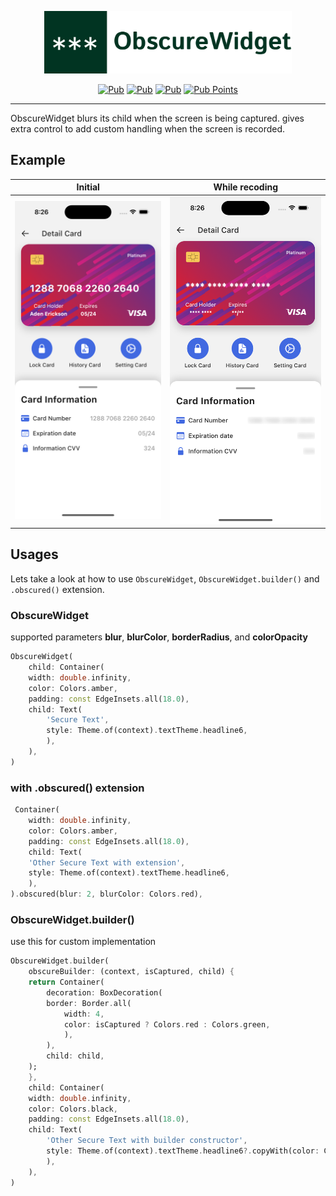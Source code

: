 <p align="center">
<img src="https://raw.githubusercontent.com/imSanjaySoni/ObscureWidget/main/screenshots/banner.png" height="100" alt="ObscureWidget Plugin" />
</p>

<p align="center">
    <a href="https://pub.dev/packages/obscure_widget"><img src="https://img.shields.io/pub/v/obscure_widget" alt="Pub"></a>
    <a href="https://pub.dev/packages/obscure_widget"><img src="https://img.shields.io/pub/likes/obscure_widget" alt="Pub"></a>
    <a href="https://pub.dev/packages/obscure_widget"><img src="https://img.shields.io/pub/popularity/obscure_widget" alt="Pub"></a>
    <a href="https://pub.dev/packages/obscure_widget"><img alt="Pub Points" src="https://img.shields.io/pub/points/obscure_widget"></a>

</p>

---

ObscureWidget blurs its child when the screen is being captured. gives extra control to add custom handling when the screen is recorded.

## Example

| Initial                                                                                                                             |                                                           While recoding                                                           |
| ----------------------------------------------------------------------------------------------------------------------------------- | :--------------------------------------------------------------------------------------------------------------------------------: |
| <img src="https://raw.githubusercontent.com/imSanjaySoni/ObscureWidget/main/screenshots/screenshot_01.png" alt="Demo"  width=320 /> | <img src="https://raw.githubusercontent.com/imSanjaySoni/ObscureWidget/main/screenshots/screenshot_02.png" alt="Demo" width=320 /> |

## Usages

Lets take a look at how to use `ObscureWidget`, `ObscureWidget.builder()` and `.obscured()` extension.

### ObscureWidget

supported parameters **blur**, **blurColor**, **borderRadius**, and **colorOpacity**

```dart
ObscureWidget(
    child: Container(
    width: double.infinity,
    color: Colors.amber,
    padding: const EdgeInsets.all(18.0),
    child: Text(
        'Secure Text',
        style: Theme.of(context).textTheme.headline6,
        ),
    ),
)
```

### with .obscured() extension

```dart
 Container(
    width: double.infinity,
    color: Colors.amber,
    padding: const EdgeInsets.all(18.0),
    child: Text(
    'Other Secure Text with extension',
    style: Theme.of(context).textTheme.headline6,
    ),
).obscured(blur: 2, blurColor: Colors.red),
```

### ObscureWidget.builder()

use this for custom implementation

```dart
ObscureWidget.builder(
    obscureBuilder: (context, isCaptured, child) {
    return Container(
        decoration: BoxDecoration(
        border: Border.all(
            width: 4,
            color: isCaptured ? Colors.red : Colors.green,
            ),
        ),
        child: child,
    );
    },
    child: Container(
    width: double.infinity,
    color: Colors.black,
    padding: const EdgeInsets.all(18.0),
    child: Text(
        'Other Secure Text with builder constructor',
        style: Theme.of(context).textTheme.headline6?.copyWith(color: Colors.white),
        ),
    ),
)
```
